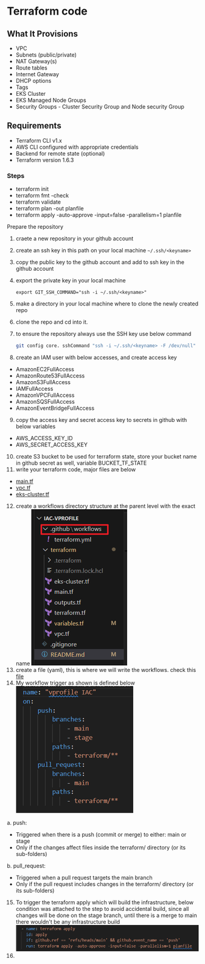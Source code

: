 # Terraform code 

##  What It Provisions
- VPC
- Subnets (public/private)
- NAT Gateway(s)
- Route tables
- Internet Gateway
- DHCP options
- Tags
- EKS Cluster
- EKS Managed Node Groups
- Security Groups - Cluster Security Group and Node security Group

##  Requirements
- Terraform CLI v1.x
- AWS CLI configured with appropriate credentials
- Backend for remote state (optional)
- Terraform version 1.6.3


### Steps
* terraform init
* terraform fmt -check
* terraform validate
* terraform plan -out planfile
* terraform apply -auto-approve -input=false -parallelism=1 planfile


Prepare the repository
1. craete a new repository in your github account
2. create an ssh key in this path on your local machine ```~/.ssh/<keyname>```
3. copy the public key to the github account and add to ssh key in the github account
4. export the private key in your local machine 

    ```
    export GIT_SSH_COMMAND="ssh -i ~/.ssh/<keyname>"
    ```
5. make a directory in your local machine where to clone the newly created repo
6. clone the repo and cd into it.
7. to ensure the repository always use the SSH key use below command
    ```bash
    git config core. sshCommand "ssh -i ~/.ssh/<keyname> -F /dev/null"
    ```
8. create an IAM user with below accesses, and create access key
 - AmazonEC2FullAccess
 - AmazonRoute53FullAccess
 - AmazonS3FullAccess
 - IAMFullAccess
 - AmazonVPCFullAccess
 - AmazonSQSFullAccess
 - AmazonEventBridgeFullAccess
9. copy the access key and secret access key to secrets in github with below variables
 - AWS_ACCESS_KEY_ID
 - AWS_SECRET_ACCESS_KEY
10. create S3 bucket to be used for terraform state, store your bucket name in github secret as well, variable BUCKET_TF_STATE
11. write your terraform code, major files are below
 - [main.tf](/terraform/main.tf)
 - [vpc.tf](/terraform/vpc.tf)
 - [eks-cluster.tf](/terraform/eks-cluster.tf)  
12. create a workflows directory structure at the parent level with the exact name
![](/img/folder-structure-iac.png)
13. create a file (yaml), this is where we will write the workflows. check this [file](.github\workflows\terraform.yml) 
14. My workflow trigger as shown is defined below
![](/img/workflow.png)

a. push:
- Triggered when there is a push (commit or merge) to either: main or stage
- Only if the changes affect files inside the terraform/ directory (or its sub-folders)

b. pull_request:
- Triggered when a pull request targets the main branch
- Only if the pull request includes changes in the terraform/ directory (or its sub-folders)
15. To trigger the terraform apply which will build the infrastructure, below condition was attached to the step to avoid accidental build, since all changes will be done on the stage branch, until there is a merge to main there wouldn't be any infrastructure build
![](/img/apply.png)
16. 